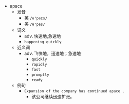 - apace
  - 发音
    - 英 `/ə'peɪs/`
    - 美 `/ə'pes/`
  - 词义
    - adv. 快速地,急速地
    - `happening quickly`
  - 近义词
    - adv. 飞快地，迅速地；急速地
      - `quickly`
      - `rapidly`
      - `fast`
      - `promptly`
      - `ready`
  - 例句
    - `Expansion of the company has continued apace .`
      - 该公司继续迅速扩张。

